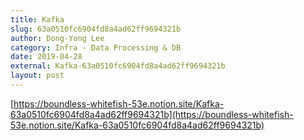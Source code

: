 ```yaml
---
title: Kafka
slug: 63a0510fc6904fd8a4ad62ff9694321b
author: Dong-Yong Lee
category: Infra - Data Processing & DB
date: 2019-04-28
external: Kafka-63a0510fc6904fd8a4ad62ff9694321b
layout: post
---
```


[https://boundless-whitefish-53e.notion.site/Kafka-63a0510fc6904fd8a4ad62ff9694321b](https://boundless-whitefish-53e.notion.site/Kafka-63a0510fc6904fd8a4ad62ff9694321b)